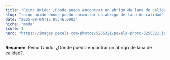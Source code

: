 ```yaml
---
title: "Reino Unido: ¿Dónde puedo encontrar un abrigo de lana de calidad?"
slug: "reino-unido-donde-puedo-encontrar-un-abrigo-de-lana-de-calidad"
date: "2025-09-04T15:05:46.090Z"
niche: "moda"
score: 1
hero: "https://images.pexels.com/photos/5255321/pexels-photo-5255321.jpeg?auto=compress&cs=tinysrgb&fit=crop&h=627&w=1200&auto=compress&cs=tinysrgb&w=1024&h=576&fit=crop"
---
```


**Resumen**: Reino Unido: ¿Dónde puedo encontrar un abrigo de lana de calidad?.
